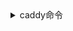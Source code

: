 <details>

<summary>caddy命令</summary>

停止
systemctl stop caddy
格式化
caddy fmt /etc/caddy/Caddyfile --overwrite
启动
systemctl start caddy

</details>
